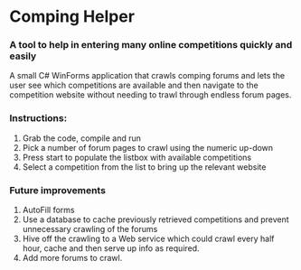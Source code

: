 Comping Helper
==========

### A tool to help in entering many online competitions quickly and easily

A small C# WinForms application that crawls comping forums and lets the user see which competitions are available and then navigate to the competition website without needing to trawl through endless forum pages.


### Instructions:

1. Grab the code, compile and run 
2. Pick a number of forum pages to crawl using the numeric up-down
3. Press start to populate the listbox with available competitions
4. Select a competition from the list to bring up the relevant website


### Future improvements

1. AutoFill forms
2. Use a database to cache previously retrieved competitions and prevent unnecessary crawling of the forums
3. Hive off the crawling to a Web service which could crawl every half hour, cache and then serve up info as required.
4. Add more forums to crawl.